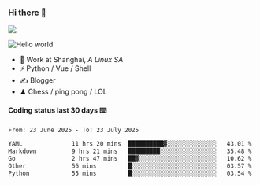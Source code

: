 ### Hi there 👋
![](https://komarev.com/ghpvc/?username=Xuhandsome)


<img src="https://github-readme-stats.vercel.app/api?username=XuHandsome&show_icons=true&theme=merko" alt="Hello world">

<br/>

- 🍻  Work at Shanghai, _A Linux SA_
- ⚡  Python / Vue / Shell
- ✍️  Blogger
- ♟  Chess / ping pong / LOL

#### Coding status last 30 days ⌨️

<!--START_SECTION:waka-->

```txt
From: 23 June 2025 - To: 23 July 2025

YAML              11 hrs 20 mins  ██████████▓░░░░░░░░░░░░░░   43.01 %
Markdown          9 hrs 21 mins   █████████░░░░░░░░░░░░░░░░   35.48 %
Go                2 hrs 47 mins   ██▓░░░░░░░░░░░░░░░░░░░░░░   10.62 %
Other             56 mins         █░░░░░░░░░░░░░░░░░░░░░░░░   03.57 %
Python            55 mins         █░░░░░░░░░░░░░░░░░░░░░░░░   03.54 %
```

<!--END_SECTION:waka-->

